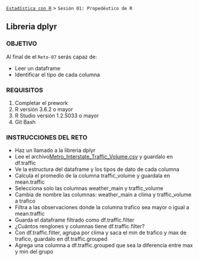 [`Estadística con R`](../Readme.md) > `Sesión 01: Propedéutico de R`

## Libreria dplyr

### OBJETIVO

Al final de el `Reto-07` serás capaz de:
- Leer un dataframe
- Identificar el tipo de cada columna

### REQUISITOS

1. Completar el prework
2. R versión 3.6.2 o mayor
3. R Studio versión 1.2.5033 o mayor 
4. Git Bash

### INSTRUCCIONES DEL RETO

- Haz un llamado a la libreria dplyr
- Lee el archivo[Metro_Interstate_Traffic_Volume.csv](../../Data/Metro_Interstate_Traffic_Volume.csv) y guardalo en df.traffic
- Ve la estructura del dataframe y los tipos de dato de cada columna
- Calcula el promedio de la columna traffic_volume y guardala en mean.traffic
- Selecciona solo las columnas weather_main y traffic_volume
- Cambia de nombre las columnas: weather_main a clima y traffic_volume a trafico
- Filtra a las observaciones donde la columna trafico sea mayor o igual a mean.traffic
- Guarda el dataframe filtrado como df.traffic.filter
- ¿Cuántos renglones y columnas tiene df.traffic.filter?
- Con df.traffic.filter, agrupa por clima y saca el min de trafico y max de trafico, guardalo en df.traffic.grouped
- Agrega una columna a df.traffic.grouped que sea la diferencia entre max y min del grupo
